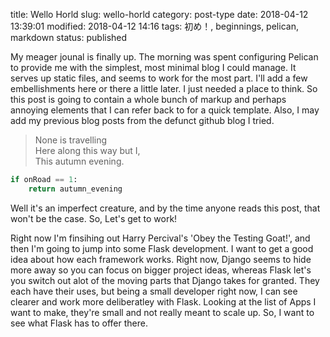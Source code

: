 title: Wello Horld
slug: wello-horld
category: post-type
date: 2018-04-12 13:39:01
modified: 2018-04-12 14:16
tags: 初め！, beginnings, pelican, markdown
status: published


My meager jounal is finally up. The morning was spent configuring Pelican to provide me with the simplest, most minimal blog I could manage. It serves up static files, and seems to work for the most part. I'll add a few embellishments here or there a little later. I just needed a place to think. So this post is going to contain a whole bunch of markup and perhaps annoying elements that I can refer back to for a quick template. Also, I may add my previous blog posts from the defunct github blog I tried.

> None is travelling  
> Here along this way but I,  
> This autumn evening.

```python
if onRoad == 1:
    return autumn_evening
```

Well it's an imperfect creature, and by the time anyone reads this post, that won't be the case. So, Let's get to work!

Right now I'm finsihing out Harry Percival's 'Obey the Testing Goat!', and then I'm going to jump into some Flask development. I want to get a good idea about how each framework works. Right now, Django seems to hide more away so you can focus on bigger project ideas, whereas Flask let's you switch out alot of the moving parts that Django takes for granted. They each have their uses, but being a small developer right now, I can see clearer and work more deliberatley with Flask. Looking at the list of Apps I want to make, they're small and not really meant to scale up. So, I want to see what Flask has to offer there.